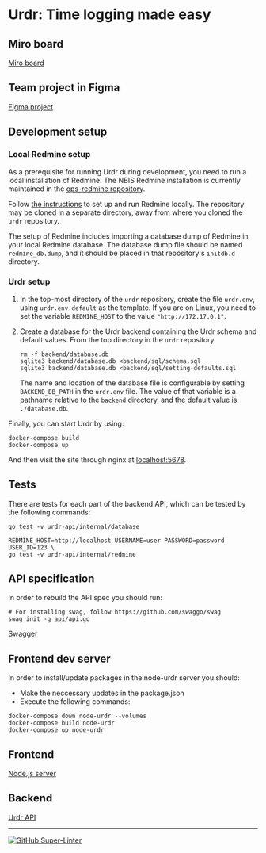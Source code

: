 # Urdr: Time logging made easy

## Miro board

[Miro board](https://miro.com/app/board/uXjVOVRByuw=/)

## Team project in Figma

[Figma project](https://www.figma.com/file/Bf2OgUIIqRBMUREMuVcxs9/draft?node-id=0%3A1)

## Development setup

### Local Redmine setup

As a prerequisite for running Urdr during development, you need to run
a local installation of Redmine. The NBIS Redmine installation is
currently maintained in the
[ops-redmine repository](https://github.com/NBISweden/ops-redmine).

Follow
[the instructions](https://github.com/NBISweden/ops-redmine/blob/main/README.md)
to set up and run Redmine locally. The repository may be cloned in a
separate directory, away from where you cloned the `urdr` repository.

The setup of Redmine includes importing a database dump of Redmine
in your local Redmine database. The database dump file should be
named `redmine_db.dump`, and it should be placed in that repository's
`initdb.d` directory.

### Urdr setup

1. In the top-most directory of the `urdr` repository, create the file
   `urdr.env`, using `urdr.env.default` as the template. If you are
   on Linux, you need to set the variable `REDMINE_HOST` to the value
   `"http://172.17.0.1"`.

2. Create a database for the Urdr backend containing the Urdr schema and
   default values. From the top directory in the `urdr` repository.

   ```shell
   rm -f backend/database.db
   sqlite3 backend/database.db <backend/sql/schema.sql
   sqlite3 backend/database.db <backend/sql/setting-defaults.sql
   ```

   The name and location of the database file is configurable by setting
   `BACKEND_DB_PATH` in the `urdr.env` file. The value of that variable
   is a pathname relative to the `backend` directory, and the default
   value is `./database.db`.

Finally, you can start Urdr by using:

```command
docker-compose build
docker-compose up
```

And then visit the site through nginx at [localhost:5678](http://localhost:5678).

## Tests

There are tests for each part of the backend API, which can be tested by the following commands:

```command
go test -v urdr-api/internal/database
```
```command
REDMINE_HOST=http://localhost USERNAME=user PASSWORD=password USER_ID=123 \
go test -v urdr-api/internal/redmine
```

## API specification

In order to rebuild the API spec you should run:

```command
# For installing swag, follow https://github.com/swaggo/swag
swag init -g api/api.go
```

[Swagger](http://localhost:8080/swagger/index.html)

## Frontend dev server

In order to install/update packages in the node-urdr server you should:

- Make the neccessary updates in the package.json
- Execute the following commands:

```command
docker-compose down node-urdr --volumes
docker-compose build node-urdr
docker-compose up node-urdr
```

## Frontend

[Node.js server](http://localhost:4242)

## Backend

[Urdr API](http://localhost:8080/issues)

---

[![GitHub Super-Linter](https://github.com/NBISweden/urdr/workflows/Lint%20Code%20Base/badge.svg)](https://github.com/marketplace/actions/super-linter)
